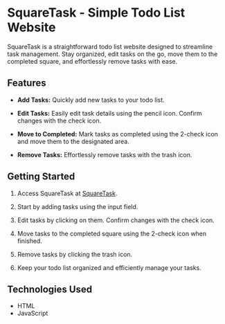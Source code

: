 # SquareTask - Simple Todo List Website

SquareTask is a straightforward todo list website designed to streamline task management. Stay organized, edit tasks on the go, move them to the completed square, and effortlessly remove tasks with ease.

## Features

- **Add Tasks:** Quickly add new tasks to your todo list.

- **Edit Tasks:** Easily edit task details using the pencil icon. Confirm changes with the check icon.

- **Move to Completed:** Mark tasks as completed using the 2-check icon and move them to the designated area.

- **Remove Tasks:** Effortlessly remove tasks with the trash icon.

## Getting Started

1. Access SquareTask at [SquareTask](https://yosefyan.github.io/squaretask).

2. Start by adding tasks using the input field.

3. Edit tasks by clicking on them. Confirm changes with the check icon.

4. Move tasks to the completed square using the 2-check icon when finished.

5. Remove tasks by clicking the trash icon.

6. Keep your todo list organized and efficiently manage your tasks.

## Technologies Used

- HTML
- JavaScript

